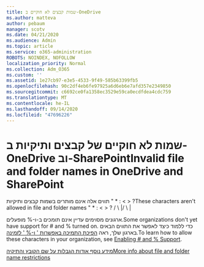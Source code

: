 ```yaml
---
title: שמות קבצים לא חוקיים ב-OneDrive
ms.author: matteva
author: pebaum
manager: scotv
ms.date: 04/21/2020
ms.audience: Admin
ms.topic: article
ms.service: o365-administration
ROBOTS: NOINDEX, NOFOLLOW
localization_priority: Normal
ms.collection: Adm_O365
ms.custom: ''
ms.assetid: 1e27cb97-e3e5-4533-9f49-585b63399fb5
ms.openlocfilehash: 90c2df4eb6fe97925a6d6eb6e7afd357e2349850
ms.sourcegitcommit: c6692ce0fa1358ec3529e59ca0ecdfdea4cdc759
ms.translationtype: MT
ms.contentlocale: he-IL
ms.lasthandoff: 09/14/2020
ms.locfileid: "47696226"
---
```

# <a name="invalid-file-and-folder-names-in-onedrive-and-sharepoint"></a><span data-ttu-id="226b0-102">שמות לא חוקיים של קבצים ותיקיות ב-OneDrive וב-SharePoint</span><span class="sxs-lookup"><span data-stu-id="226b0-102">Invalid file and folder names in OneDrive and SharePoint</span></span>

<span data-ttu-id="226b0-103">תווים אלה אינם מותרים בשמות קבצים ותיקיות " \* : \< \> ?</span><span class="sxs-lookup"><span data-stu-id="226b0-103">These characters aren't allowed in file and folder names " \* : \< \> ?</span></span> <span data-ttu-id="226b0-104">/ \ |</span><span class="sxs-lookup"><span data-stu-id="226b0-104">/ \ |</span></span> 
  
<span data-ttu-id="226b0-105">ארגונים מסוימים עדיין אינם תומכים ב-ו-% מופעלים.</span><span class="sxs-lookup"><span data-stu-id="226b0-105">Some organizations don't yet have support for # and % turned on.</span></span> <span data-ttu-id="226b0-106">כדי ללמוד כיצד לאפשר את התווים הבאים בארגון שלך, ראה [הפיכת התמיכה באפשרות ' ו-% ' לזמינה](https://go.microsoft.com/fwlink/?linkid=862611).</span><span class="sxs-lookup"><span data-stu-id="226b0-106">To learn how to allow these characters in your organization, see [Enabling # and % Support](https://go.microsoft.com/fwlink/?linkid=862611).</span></span> 
  
[<span data-ttu-id="226b0-107">מידע נוסף אודות הגבלות על שם הקובץ והתיקיה</span><span class="sxs-lookup"><span data-stu-id="226b0-107">More info about file and folder name restrictions</span></span>](https://go.microsoft.com/fwlink/?linkid=866430)
  

